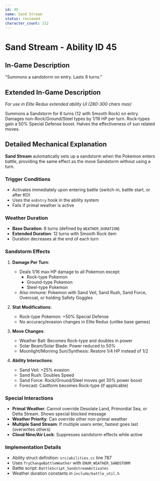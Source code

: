 ```yaml
---
id: 45
name: Sand Stream
status: reviewed
character_count: 212
---
```


# Sand Stream - Ability ID 45

## In-Game Description
"Summons a sandstorm on entry. Lasts 8 turns."

## Extended In-Game Description
*For use in Elite Redux extended ability UI (280-300 chars max)*

Summons a Sandstorm for 8 turns (12 with Smooth Rock) on entry. Damages non-Rock/Ground/Steel types by 1/16 HP per turn. Rock-types gain a 50% Special Defense boost. Halves the effectiveness of sun related moves.

## Detailed Mechanical Explanation
**Sand Stream** automatically sets up a sandstorm when the Pokemon enters battle, providing the same effect as the move Sandstorm without using a turn.

### Trigger Conditions
- Activates immediately upon entering battle (switch-in, battle start, or after KO)
- Uses the `onEntry` hook in the ability system
- Fails if primal weather is active

### Weather Duration
- **Base Duration**: 8 turns (defined by `WEATHER_DURATION`)
- **Extended Duration**: 12 turns with Smooth Rock item
- Duration decreases at the end of each turn

### Sandstorm Effects
1. **Damage Per Turn**:
   - Deals 1/16 max HP damage to all Pokemon except:
     - Rock-type Pokemon
     - Ground-type Pokemon
     - Steel-type Pokemon
   - Also immune: Pokemon with Sand Veil, Sand Rush, Sand Force, Overcoat, or holding Safety Goggles

2. **Stat Modifications**:
   - Rock-type Pokemon: +50% Special Defense
   - No accuracy/evasion changes in Elite Redux (unlike base games)

3. **Move Changes**:
   - Weather Ball: Becomes Rock-type and doubles in power
   - Solar Beam/Solar Blade: Power reduced to 50%
   - Moonlight/Morning Sun/Synthesis: Restore 1/4 HP instead of 1/2

4. **Ability Interactions**:
   - Sand Veil: +25% evasion
   - Sand Rush: Doubles Speed
   - Sand Force: Rock/Ground/Steel moves get 30% power boost
   - Forecast: Castform becomes Rock-type (if applicable)

### Special Interactions
- **Primal Weather**: Cannot override Desolate Land, Primordial Sea, or Delta Stream. Shows special blocked message
- **Weather Priority**: Can override other non-primal weather
- **Multiple Sand Stream**: If multiple users enter, fastest goes last (overwrites others)
- **Cloud Nine/Air Lock**: Suppresses sandstorm effects while active

### Implementation Details
- Ability struct definition: `src/abilities.cc` line 787
- Uses `TryChangeBattleWeather` with `ENUM_WEATHER_SANDSTORM`
- Battle script: `BattleScript_SandstreamActivates`
- Weather duration constants in `include/battle_util.h`

